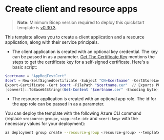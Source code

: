 # Create client and resource apps

> **Note**: Minimum Bicep version required to deploy this quickstart template is [v0.30.3](https://github.com/Azure/bicep/releases/tag/v0.30.3).

This template allows you to create a client application and a resource application, along with their service principals.

* The client application is created with an optional key credential. The key can be passed in as a parameter. [Get The Certificate Key](https://learn.microsoft.com/en-us/graph/applications-how-to-add-certificate?tabs=http#get-the-certificate-key) mentions the steps to get the certificate key for a self-signed certificate. Here's a basic script:

```powershell
$certname = "AppRegTestCert"
$cert = New-SelfSignedCertificate -Subject "CN=$certname" -CertStoreLocation "Cert:\CurrentUser\My" -KeyExportPolicy Exportable -KeySpec Signature -KeyLength 2048 -KeyAlgorithm RSA -HashAlgorithm SHA256
Export-Certificate -Cert $cert -FilePath "$certname.cer"  // Exports PUBLIC cert
[convert]::ToBase64String((Get-Content "$certname.cer" -Encoding byte))  | Out-File -FilePath "20231004.$certname.txt"
```

* The resource application is created with an optional app role. The id for the app role can be passed in as a parameter.

You can deploy the template with the following Azure CLI command (replace `<resource-group>`, `<app-role-id>` and `<cert-key>` with the necessary values for your deployment):

```sh
az deployment group create --resource-group <resource-group> --template-file main.bicep --parameters appRoleId='<app-role-id>' certKey='<cert-key>'
```
